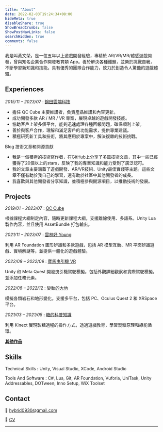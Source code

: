 ```yaml
---
title: "About"
date: 2022-02-03T19:24:34+08:00
hideMeta: true
disableShare: true
ShowBreadCrumbs: false
ShowPostNavLinks: false
searchHidden: true
comments: false
---
```

我是叫黃文榮，是一位五年以上遊戲開發經驗，專精於 AR/VR/MR/體感遊戲開發，曾與知名企業合作開發教育類 App。善於解決各種難題，並樂於挑戰自我，不斷學習新知識和技能。具有優秀的團隊合作能力，致力於創造令人驚艷的遊戲體驗。

## Experiences

*2015/11 – 2023/07*
: [錦田雲端科技](https://jt-qc.com/)

* 擔任 QC Cube 主要維護者，負責產品維護和內容更新。
* 成功開發多款 AR / MR / VR 專案，展現卓越的遊戲開發技能。
* 協助客戶上架多個平台，能夠迅速處理各種回報問題，確保順利上架。
* 善於與客戶合作，理解和滿足客戶的功能需求，提供專業建議。
* 積極研究新工具和技術，將其應用於專案中，解決複雜的技術挑戰。

Blog 技術文章和開源貢獻

* 我是一個積極的技術寫作者，在GitHub上分享了多篇技術文章，其中一些已經獲得了20個以上的stars，反映了我的專業知識和能力受到了廣泛認可。
* 我的文章主要涵蓋了遊戲開發、AR/VR技術、Unity最佳實踐等主題。這些文章不僅有助於我自己的學習，還有助於社區中其他開發者的成長。
* 我喜歡與其他開發者分享知識，並積極參與開源項目，以推動技術的發展。

## Projects

*2019/01 – 2023/07*
: [QC Cube](https://apps.apple.com/tw/app/qc-cube/id1480811031)

根據課程大綱制定內容，隨時更新課程大綱，支援離線使用、多語系。Unity Lua 製作內容，並且使用 AssetBundle 打包輸出。  

*2021/11 – 2023/07*
: [雲林好 Young](https://apps.apple.com/al/app/%E9%9B%B2%E6%9E%97%E5%A5%BD-young-%E5%93%81%E5%BE%B7%E8%97%8F%E5%AF%B6%E5%9C%96/id1605719988) 

利用 AR Foundation 圖形辨識和多款遊戲，包括 AR 模型互動、MR 平面辨識遊戲、實境解謎等，並提供一體化的遊戲體驗。

*2022/08 – 2022/09*
: [寶馬曳引機 VR](https://www.youtube.com/watch?v=JwodlwHqAhU)

Unity 和 Meta Quest 開發曳引機駕駛模擬，包括外觀詳細觀察和實際駕駛模擬，並添加任務元素。

*2022/06 – 2022/12*
: [變動的大地](https://moevrar.tku.edu.tw/material_detail.cshtml?id=145)

模擬各類岩石和地形變化，支援多平台，包括 PC、Oculus Quest 2 和 XRSpace 平台。

*2021/03 – 2021/05*
: [糖的科普知識](https://www.youtube.com/watch?v=inlLMzOoc60)

利用 Kinect 實現製糖過程的操作方式，透過遊戲教育，學習製糖原理和綠能循環。

[**其他作品**](https://wenrongdev.com/profile/projects/)

## Skills

Technical Skills
: Unity, Visual Studio, XCode, Android Studio

Tools And Software
: C#, Lua, Git, AR Foundation, Vuforia, UniTask, Unity Addressables, DOTween,  Inno Setup, WiX Toolset

## Contact

📧 <hybrid0930@gmail.com>

📄 [CV](../resume_wenrong.pdf)

---

